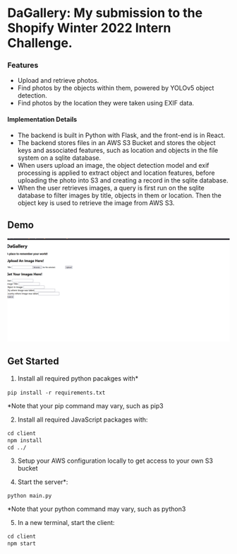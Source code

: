 # DaGallery: My submission to the Shopify Winter 2022 Intern Challenge.

### Features
* Upload and retrieve photos.
* Find photos by the objects within them, powered by YOLOv5 object detection.
* Find photos by the location they were taken using EXIF data.

#### Implementation Details
* The backend is built in Python with Flask, and the front-end is in React.
* The backend stores files in an AWS S3 Bucket and stores the object keys 
and associated features, such as location and objects
in the file system on a sqlite database.
* When users upload an image, the object detection model and exif 
processing is applied to extract object and location features, before
uploading the photo into S3 and creating a record in the sqlite database.
* When the user retrieves images, a query is first run on the sqlite database
to filter images by title, objects in them or location. Then the object key
is used to retrieve the image from AWS S3.

## Demo
![Demo](demofy.gif)
  
## Get Started

1. Install all required python pacakges with*
   
```pip install -r requirements.txt```

*Note that your pip command may vary, such as pip3

2. Install all required JavaScript packages with:

```
cd client
npm install
cd ../
   ```
   
3. Setup your AWS configuration locally to get access to your own S3 bucket

4. Start the server*:

```
python main.py
```
*Note that your python command may vary, such as python3

5. In a new terminal, start the client:
```
cd client
npm start
```
